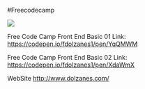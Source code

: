 #Freecodecamp

![](https://s3.amazonaws.com/freecodecamp/wide-social-banner.png)

Free Code Camp Front End Basic 01 Link: https://codepen.io/fdolzanes1/pen/YqQMWM

Free Code Camp Front End Basic 02 Link: https://codepen.io/fdolzanes1/pen/XdaWmX

WebSite http://www.dolzanes.com/

